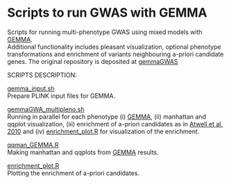 # Scripts to run GWAS with GEMMA
Scripts for running multi-phenotype GWAS using mixed models with [GEMMA](https://github.com/genetics-statistics/GEMMA).<br/>
Additional functionality includes pleasant visualization, optional phenotype transformations and enrichment of variants neighbouring a-priori candidate genes.
The original repository is deposited at [gemmaGWAS](https://github.com/Dario-Galanti/multipheno_GWAS/tree/main/gemmaGWAS)


SCRIPTS DESCRIPTION: <br/>

[gemma_input.sh](https://github.com/Dario-Galanti/multipheno_GWAS/blob/main/gemmaGWAS/gemma_input.sh)<br/>
Prepare PLINK input files for GEMMA.

[gemmaGWA_multipleno.sh](https://github.com/Dario-Galanti/multipheno_GWAS/blob/main/gemmaGWAS/gemmaGWA_multipleno.sh)<br/>
Running in parallel for each phenotype (i) [GEMMA](https://github.com/genetics-statistics/GEMMA), (ii) manhattan and qqplot visualization, (iii) enrichment of a-priori candidates as in [Atwell et al. 2010](https://www.nature.com/articles/nature08800) and (iv) [enrichment_plot.R](https://github.com/Dario-Galanti/multipheno_GWAS/blob/main/gemmaGWAS/enrichment_plot.R) for visualization of the enrichment.

[qqman_GEMMA.R](https://github.com/Dario-Galanti/multipheno_GWAS/blob/main/gemmaGWAS/qqman_GEMMA.R)<br/>
Making manhattan and qqplots from [GEMMA](https://github.com/genetics-statistics/GEMMA) results.

[enrichment_plot.R](https://github.com/Dario-Galanti/multipheno_GWAS/blob/main/gemmaGWAS/enrichment_plot.R)<br/>
Plotting the enrichment of a-priori candidates.
